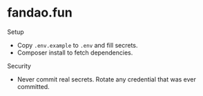 # fandao.fun

Setup
- Copy `.env.example` to `.env` and fill secrets.
- Composer install to fetch dependencies.

Security
- Never commit real secrets. Rotate any credential that was ever committed.
